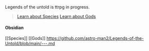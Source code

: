 Legends of the untold is ttrpg in progress.

>[Learn about Species](https://github.com/astro-man2/Legends-of-the-Untold/blob/main/Species.md)
>[Learn about Gods](https://github.com/astro-man2/Legends-of-the-Untold/blob/main/gods.md)


#### Obsidian
[[Species]]
[[Gods]]
https://github.com/astro-man2/Legends-of-the-Untold/blob/main/---.md
